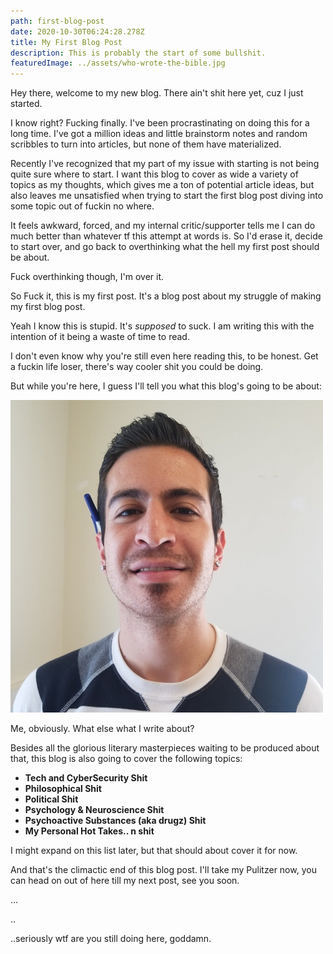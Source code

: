 ```yaml
---
path: first-blog-post
date: 2020-10-30T06:24:28.278Z
title: My First Blog Post
description: This is probably the start of some bullshit.
featuredImage: ../assets/who-wrote-the-bible.jpg
---
```

Hey there, welcome to my new blog. There ain't shit here yet, cuz I just started. 

I know right? Fucking finally. I've been procrastinating on doing this for a long time. I've got a million ideas and little brainstorm notes and random scribbles to turn into articles, but none of them have materialized.

Recently I've recognized that my part of my issue with starting is not being quite sure where to start. I want this blog to cover as wide a variety of topics as my thoughts, which gives me a ton of potential article ideas, but also leaves me unsatisfied when trying to start the first blog post diving into some topic out of fuckin no where. 

It feels awkward, forced, and my internal critic/supporter tells me I can do much better than whatever tf this attempt at words is. So I'd erase it, decide to start over, and go back to overthinking what the hell my first post should be about.

Fuck overthinking though, I'm over it. 

So Fuck it, this is my first post. It's a blog post about my struggle of making my first blog post.

Yeah I know this is stupid. It's *supposed* to suck.  I am writing this with the intention of it being a waste of time to read. 

I don't even know why you're still  even here reading this, to be honest. Get a fuckin life loser, there's way cooler shit you could be doing.

But while you're here, I guess I'll tell you what this blog's going to be about:

![me](../assets/me-striped-shirt-square-500x.jpg "Me")

Me, obviously. What else what I write about? 

Besides all the glorious literary masterpieces waiting to be produced about that, this blog is also going to cover the following topics:

* **Tech and CyberSecurity Shit**
* **Philosophical Shit**
* **Political Shit**
* **Psychology & Neuroscience Shit**
* **Psychoactive Substances (aka drugz) Shit**
* **My Personal Hot Takes.. n shit**

I might expand on this list later, but that should about cover it for now. 

And that's the climactic end of this blog post. I'll take my Pulitzer now, you can head on out of here till my next post, see you soon.

...

..

..seriously wtf are you still doing here, goddamn.